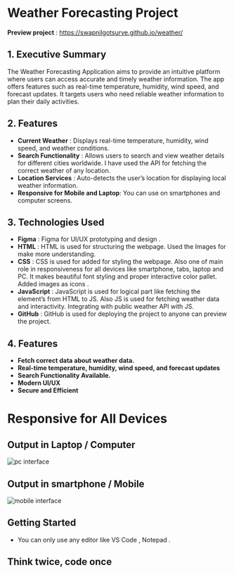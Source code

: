 # Weather Forecasting Project
**Preview project** : https://swapnilgotsurve.github.io/weather/
## 1. Executive Summary
The Weather Forecasting Application aims to provide an intuitive platform where users can access accurate and timely weather information. The app offers features such as real-time temperature, humidity, wind speed, and forecast updates. It targets users who need reliable weather information to plan their daily activities.

## 2. Features
- **Current Weather** : Displays real-time temperature, humidity, wind speed, and weather conditions.
- **Search Functionality** : Allows users to search and view weather details for different cities worldwide. I have used the API for fetching the correct weather of any location.
- **Location Services** : Auto-detects the user’s location for displaying local weather information.
- **Responsive for Mobile and Laptop**: You can use on smartphones and computer screens.

## 3. Technologies Used
- **Figma** : Figma for UI/UX prototyping and design . 
- **HTML** : HTML is used for structuring the webpage. Used the Images for make more understanding.
- **CSS** : CSS is used for added for styling the webpage. Also one of main role in responsiveness for all devices like smartphone, tabs, laptop and PC. It makes beautiful font styling and proper interactive color pallet. Added images as icons . 
- **JavaScript** : JavaScript is used for logical part like fetching the element’s from HTML to JS. Also JS is used for fetching weather data and interactivity. Integrating with public weather API with JS.
- **GitHub** : GitHub is used for deploying the project to anyone can preview the project.

## 4. Features
- **Fetch correct data about weather data.**
- **Real-time temperature, humidity, wind speed, and forecast updates** 
- **Search Functionality Available.**
- **Modern UI/UX**
- **Secure and Efficient**

# Responsive for All Devices 
## Output in Laptop / Computer
![pc interface](https://github.com/user-attachments/assets/3b1b69e1-5e5a-4420-8ecf-e137a4633878)

## Output in smartphone / Mobile
![mobile interface](https://github.com/user-attachments/assets/28de20f0-ef8f-4e8d-94fd-f5a34079cb5a)

## Getting Started
- You can only use any editor like VS Code , Notepad .
## Think twice, code once
 
